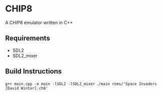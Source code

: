 # CHIP8
A CHIP8 emulator written in C++

## Requirements
- SDL2
- SDL2_mixer

## Build Instructions
`g++ main.cpp -o main -lSDL2 -lSDL2_mixer`
`./main roms/'Space Invaders [David Winter].ch8'`
